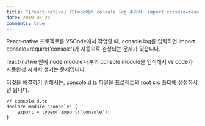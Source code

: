 ```yaml
---
title: "[react-native] VSCode에서 console.log 추가시  import console=require('console'); 가 intellisense되는 문제"
date: 2019-06-24
comments: true
---
```


React-native 프로젝트를 VSCode에서 작업할 때,
console.log를 입력하면 import console=require('console')가 자동으로 완성되는 문제가 있습니다.

react-native 안에 node module 내부의 console module을 인식해서 vs code가 자동완성 시켜서 생기는 문제입니다.

이것을 해결하기 위해서는,
console.d.ts 파일을 프로젝트의 root src 폴더에 생성하시면 됩니다.

```
// console.d.ts
declare module 'console' {
    export = typeof import("console");
}
```

